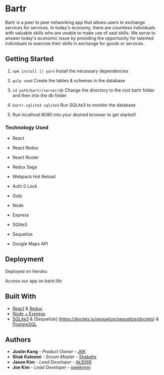 # Bartr

Bartr is a peer to peer networking app that allows users to exchange services for services. In today's economy, there are countless individuals with valuable skills who are unable to make use of said skills. We serve to answer today's economic issue by providing the opportunity for talented individuals to exercise their skills in exchange for goods or services.

## Getting Started

1) `npm install || yarn` Install the necessary dependencies

2) `gulp seed` Create the tables & schemas in the database

3) `cd path/bartr/server/db` Change the directory to the root bartr folder and then into the db folder

4) `bartr.sqlite3 sqlite3` Run SQLite3 to monitor the database

5) Run localhost:8080 into your desired browser to get started!

### Technology Used

- React

- React Redux

- React Router

- Redux Saga

- Webpack Hot Reload

- Auth 0 Lock

- Gulp

- Node

- Express

- SQlite3

- Sequelize

- Google Maps API

## Deployment

Deployed on Heroku

Access our app on bartr.life

## Built With

* [React](https://facebook.github.io/react/docs/hello-world.html) & [Redux](https://github.com/reactjs/react-redux)
* [Node + Express](https://expressjs.com/)
* [SQLite3](https://www.sqlite.org/) & [Sequelize] (https://doclets.io/sequelize/sequelize/doclets) & [PostgreSQL](https://www.postgresql.org/)

## Authors

* **Justin Kang** - *Product Owner* - [J6K](https://github.com/j6k)
* **Shak Kaleemi** - *Scrum Master* - [Shakahs](https://github.com/shakahs)
* **Jason Kim** - *Lead Developer* - [jtk3068](https://github.com/jtk3068)
* **Joe Kim** - *Lead Developer* - [joeekimm](https://github.com/joeekimm)

